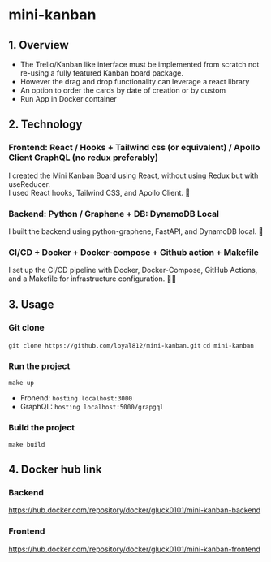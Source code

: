 ﻿# mini-kanban

## 1. Overview

- The Trello/Kanban like interface must be implemented from scratch not re-using a fully featured Kanban board package.
- However the drag and drop functionality can leverage a react library
- An option to order the cards by date of creation or by custom
- Run App in Docker container

## 2. Technology

### Frontend: React / Hooks + Tailwind css (or equivalent) / Apollo Client GraphQL (no redux preferably)

I created the Mini Kanban Board using React, without using Redux but with useReducer.  
I used React hooks, Tailwind CSS, and Apollo Client. 🚀

### Backend: Python / Graphene + DB: DynamoDB Local

I built the backend using python-graphene, FastAPI, and DynamoDB local. 🚀

### CI/CD + Docker + Docker-compose + Github action + Makefile

I set up the CI/CD pipeline with Docker, Docker-Compose, GitHub Actions, and a Makefile for infrastructure configuration. 🐳🚀

## 3. Usage

### Git clone
``git clone https://github.com/loyal812/mini-kanban.git``
``cd mini-kanban``

### Run the project
``make up``

- Fronend: ``hosting localhost:3000``
- GraphQL: ``hosting localhost:5000/grapgql``

### Build the project
``make build``

## 4. Docker hub link

### Backend
https://hub.docker.com/repository/docker/gluck0101/mini-kanban-backend

### Frontend
https://hub.docker.com/repository/docker/gluck0101/mini-kanban-frontend
